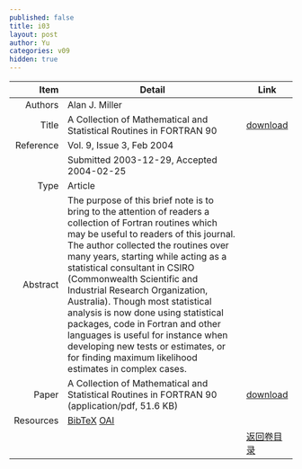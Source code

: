 ```yaml
---
published: false
title: i03
layout: post
author: Yu
categories: v09
hidden: true
---
```


| Item | Detail | Link |
|---:|---|---|
| Authors | Alan J. Miller| |
| Title |A Collection of Mathematical and Statistical Routines in FORTRAN 90 | [download](http://www.jstatsoft.org/v09/i03/paper) |
| Reference |Vol. 9, Issue 3, Feb 2004 | |
| | Submitted 2003-12-29, Accepted 2004-02-25| | 
| Type | Article| |
| Abstract | The purpose of this brief note is to bring to the attention of readers a collection of Fortran routines which may be useful to readers of this journal.  The author collected the routines over many years, starting while acting as a statistical consultant in CSIRO (Commonwealth Scientific and Industrial Research Organization, Australia). Though most statistical analysis is now done using statistical packages, code in Fortran and other languages is useful for instance when developing new tests or estimates, or for finding maximum likelihood estimates in complex cases.| |
| Paper | A Collection of Mathematical and Statistical Routines in FORTRAN 90  (application/pdf, 51.6 KB)| [download](http://www.jstatsoft.org/v09/i03/paper) |
| Resources | [BibTeX](http://www.jstatsoft.org/v09/i03/bibtex) [OAI](http://www.jstatsoft.org/oai?verb=GetRecord&identifier=oai.jstatsoft/v09/i03&prefix=oai_dc)| |
| |  | [返回卷目录]({{site.baseurl}}/volume/v09.html) |